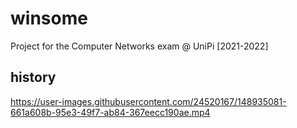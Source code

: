 # winsome
Project for the Computer Networks exam @ UniPi [2021-2022]


## history
https://user-images.githubusercontent.com/24520167/148935081-661a608b-95e3-49f7-ab84-367eecc190ae.mp4
